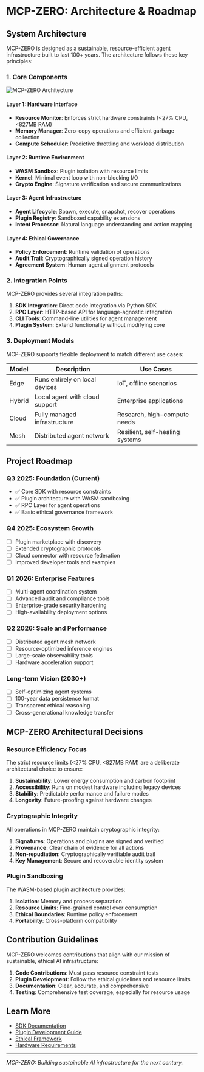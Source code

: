 # MCP-ZERO: Architecture & Roadmap

## System Architecture

MCP-ZERO is designed as a sustainable, resource-efficient agent infrastructure built to last 100+ years. The architecture follows these key principles:

### 1. Core Components

![MCP-ZERO Architecture](../assets/architecture_diagram.png)

#### Layer 1: Hardware Interface
- **Resource Monitor**: Enforces strict hardware constraints (<27% CPU, <827MB RAM)
- **Memory Manager**: Zero-copy operations and efficient garbage collection
- **Compute Scheduler**: Predictive throttling and workload distribution

#### Layer 2: Runtime Environment
- **WASM Sandbox**: Plugin isolation with resource limits
- **Kernel**: Minimal event loop with non-blocking I/O
- **Crypto Engine**: Signature verification and secure communications

#### Layer 3: Agent Infrastructure
- **Agent Lifecycle**: Spawn, execute, snapshot, recover operations
- **Plugin Registry**: Sandboxed capability extensions
- **Intent Processor**: Natural language understanding and action mapping

#### Layer 4: Ethical Governance
- **Policy Enforcement**: Runtime validation of operations
- **Audit Trail**: Cryptographically signed operation history
- **Agreement System**: Human-agent alignment protocols

### 2. Integration Points

MCP-ZERO provides several integration paths:

1. **SDK Integration**: Direct code integration via Python SDK
2. **RPC Layer**: HTTP-based API for language-agnostic integration
3. **CLI Tools**: Command-line utilities for agent management
4. **Plugin System**: Extend functionality without modifying core

### 3. Deployment Models

MCP-ZERO supports flexible deployment to match different use cases:

| Model | Description | Use Cases |
|-------|-------------|-----------|
| Edge | Runs entirely on local devices | IoT, offline scenarios |
| Hybrid | Local agent with cloud support | Enterprise applications |
| Cloud | Fully managed infrastructure | Research, high-compute needs |
| Mesh | Distributed agent network | Resilient, self-healing systems |

## Project Roadmap

### Q3 2025: Foundation (Current)
- ✅ Core SDK with resource constraints
- ✅ Plugin architecture with WASM sandboxing
- ✅ RPC Layer for agent operations
- ✅ Basic ethical governance framework

### Q4 2025: Ecosystem Growth
- [ ] Plugin marketplace with discovery
- [ ] Extended cryptographic protocols
- [ ] Cloud connector with resource federation
- [ ] Improved developer tools and examples

### Q1 2026: Enterprise Features
- [ ] Multi-agent coordination system
- [ ] Advanced audit and compliance tools
- [ ] Enterprise-grade security hardening
- [ ] High-availability deployment options

### Q2 2026: Scale and Performance
- [ ] Distributed agent mesh network
- [ ] Resource-optimized inference engines
- [ ] Large-scale observability tools
- [ ] Hardware acceleration support

### Long-term Vision (2030+)
- [ ] Self-optimizing agent systems
- [ ] 100-year data persistence format
- [ ] Transparent ethical reasoning
- [ ] Cross-generational knowledge transfer

## MCP-ZERO Architectural Decisions

### Resource Efficiency Focus

The strict resource limits (<27% CPU, <827MB RAM) are a deliberate architectural choice to ensure:

1. **Sustainability**: Lower energy consumption and carbon footprint
2. **Accessibility**: Runs on modest hardware including legacy devices
3. **Stability**: Predictable performance and failure modes
4. **Longevity**: Future-proofing against hardware changes

### Cryptographic Integrity

All operations in MCP-ZERO maintain cryptographic integrity:

1. **Signatures**: Operations and plugins are signed and verified
2. **Provenance**: Clear chain of evidence for all actions
3. **Non-repudiation**: Cryptographically verifiable audit trail
4. **Key Management**: Secure and recoverable identity system

### Plugin Sandboxing

The WASM-based plugin architecture provides:

1. **Isolation**: Memory and process separation
2. **Resource Limits**: Fine-grained control over consumption
3. **Ethical Boundaries**: Runtime policy enforcement
4. **Portability**: Cross-platform compatibility

## Contribution Guidelines

MCP-ZERO welcomes contributions that align with our mission of sustainable, ethical AI infrastructure:

1. **Code Contributions**: Must pass resource constraint tests
2. **Plugin Development**: Follow the ethical guidelines and resource limits
3. **Documentation**: Clear, accurate, and comprehensive
4. **Testing**: Comprehensive test coverage, especially for resource usage

## Learn More

- [SDK Documentation](../sdk/README.md)
- [Plugin Development Guide](../docs/plugin_dev.md)
- [Ethical Framework](../docs/ethical_framework.md)
- [Hardware Requirements](../docs/hardware.md)

---

*MCP-ZERO: Building sustainable AI infrastructure for the next century.*
